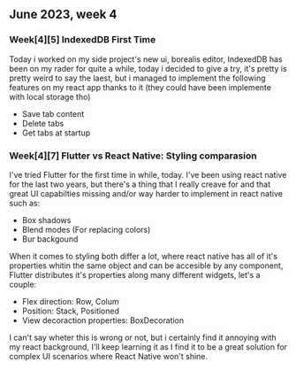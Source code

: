 ## June 2023, week 4

### Week[4][5] IndexedDB First Time
Today i worked on my side project's new ui, borealis editor, IndexedDB has been on my rader for quite a while, today i decided to give a try, it's pretty is pretty weird to say the laest, but i managed to implement the following features on my react app thanks to it (they could have been implemente with local storage tho)
- Save tab content
- Delete tabs
- Get tabs at startup

### Week[4][7] Flutter vs React Native: Styling comparasion
I've tried Flutter for the first time in while, today. I've been using react native for the last two years, but there's a thing that I really creave for and that great UI capabilties missing and/or way harder to implement in react native such as:
- Box shadows
- Blend modes (For replacing colors)
- Bur backgound

When it comes to styling both differ a lot, where react native has all of it's properties whitin the same object and can be accesible by any component, Flutter distributes it's properties along many different widgets, let's a couple:
- Flex direction: Row, Colum
- Position: Stack, Positioned
- View decoraction properties: BoxDecoration

I can't say wheter this is wrong or not, but i certainly find it annoying with my react background, I'll keep learning it as I find it to be a great solution for complex UI scenarios where React Native won't shine.